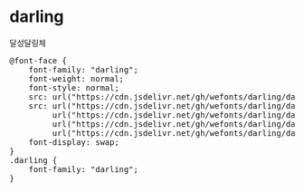 # darling
달성달링체

<pre>
@font-face {
    font-family: "darling";
    font-weight: normal;
    font-style: normal;
    src: url("https://cdn.jsdelivr.net/gh/wefonts/darling/darling.eot");
    src: url("https://cdn.jsdelivr.net/gh/wefonts/darling/darling.eot?#iefix") format("embedded-opentype"),
         url("https://cdn.jsdelivr.net/gh/wefonts/darling/darling.woff2") format("woff2"),
         url("https://cdn.jsdelivr.net/gh/wefonts/darling/darling.woff") format("woff"),
         url("https://cdn.jsdelivr.net/gh/wefonts/darling/darling.ttf") format("truetype");
    font-display: swap;
}
.darling {
    font-family: "darling";
}
</pre>
